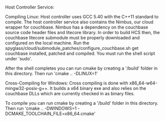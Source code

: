 Host Controller Service:

Compiling Linux:
Host controller uses GCC 5.40 with the C++11 standard to compile. 
The host controller service also contains the Nimbus, our cloud wrapper for couchbase. Nimbus has a dependency on the
couchbase source code header files and litecore library. In order to build HCS then, the couchbase litecore submodule must
be properly downloaded and configured on the local machine. Run the spyglass/cloud/submodule_patches/configure_couchbase.sh
get couchbase installed, patched and compiled. You must run the shell script under 'sudo'.

After the shell completes you can run cmake by creating a '/build' folder in this directory. Then run 'cmake .. -DLINUX=1'

Cross-Compiling for Windows:
Cross compiling is done with x86_64-w64-mingw32-posix-g++. It builds a x64 binary exe and also relies on the couchbase DLLs
which are currently checked in as binary files. 

To compile you can run cmake by creating a '/build' folder in this directory. Then run 'cmake .. -DWINDOWS=1 -DCMAKE_TOOLCHAIN_FILE=x86_64.cmake'

